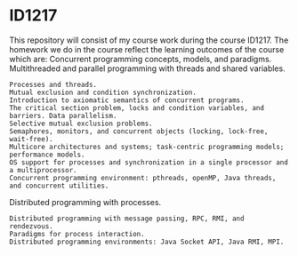 # ID1217
This repository will consist of my course work during the course ID1217.
The homework we do in the course reflect the learning outcomes of the course which are:
Concurrent programming concepts, models, and paradigms.
Multithreaded and parallel programming with threads and shared variables.

    Processes and threads.
    Mutual exclusion and condition synchronization.
    Introduction to axiomatic semantics of concurrent programs.
    The critical section problem, locks and condition variables, and barriers. Data parallelism.
    Selective mutual exclusion problems.
    Semaphores, monitors, and concurrent objects (locking, lock-free, wait-free).
    Multicore architectures and systems; task-centric programming models; performance models.
    OS support for processes and synchronization in a single processor and a multiprocessor.
    Concurrent programming environment: pthreads, openMP, Java threads, and concurrent utilities.

Distributed programming with processes.

    Distributed programming with message passing, RPC, RMI, and rendezvous. 
    Paradigms for process interaction.
    Distributed programming environments: Java Socket API, Java RMI, MPI.

